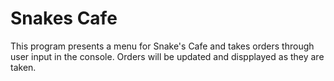 # Snakes Cafe

This program presents a menu for Snake's Cafe and takes orders through user input in the console. Orders will be updated and dispplayed as they are taken. 
